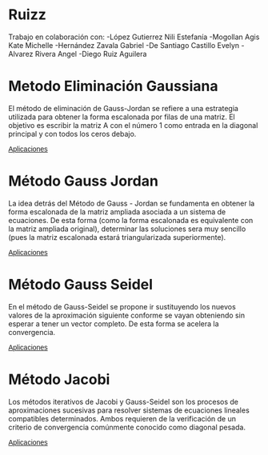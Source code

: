 # Ruizz
Trabajo en colaboración con:
-López Gutierrez Nili Estefanía
-Mogollan Agis Kate Michelle
-Hernández Zavala Gabriel
-De Santiago Castillo Evelyn
-Alvarez Rivera Angel
-Diego Ruiz Aguilera

# Metodo Eliminación Gaussiana

El método de eliminación de Gauss-Jordan se refiere a una estrategia utilizada para obtener la forma escalonada por filas de una matriz. El objetivo es escribir la matriz  A
  con el número 1 como entrada en la diagonal principal y con todos los ceros debajo.

  <a href="https://github.com/Ruiz2504/Ruizz/blob/main/Eliminaci%C3%B3n%20Gaussiana.zip"> <font font face = "arial"> Aplicaciones </font> </a>

# Método Gauss Jordan

La idea detrás del Método de Gauss - Jordan se fundamenta en obtener la forma escalonada de la matriz ampliada asociada a un sistema de ecuaciones. De esta forma (como la forma escalonada es equivalente con la matriz ampliada original), determinar las soluciones sera muy sencillo (pues la matriz escalonada estará triangularizada superiormente).

<a href="https://github.com/Ruiz2504/Ruizz/blob/main/Gauss%20Jordan.zip"> <font font face = "arial"> Aplicaciones </font> </a>

# Método Gauss Seidel

En el método de Gauss-Seidel se propone ir sustituyendo los nuevos valores de la aproximación siguiente conforme se vayan obteniendo sin esperar a tener un vector completo. De esta forma se acelera la convergencia.

<a href="https://github.com/Ruiz2504/Ruizz/blob/main/Gauss%20Seidel.zip"> <font font face = "arial"> Aplicaciones </font> </a>

# Método Jacobi

Los métodos iterativos de Jacobi y Gauss-Seidel son los procesos de aproximaciones sucesivas para resolver sistemas de ecuaciones lineales compatibles determinados. Ambos requieren de la verificación de un criterio de convergencia comúnmente conocido como diagonal pesada.

<a href="https://github.com/Ruiz2504/Ruizz/blob/main/Jacobi.zip"> <font font face = "arial"> Aplicaciones </font> </a>

